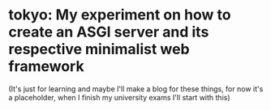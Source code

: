 # tokyo: My experiment on how to create an ASGI server and its respective minimalist web framework

(It's just for learning and maybe I'll make a blog for these things, for now it's a placeholder, when I finish my university exams I'll start with this)
